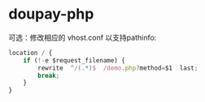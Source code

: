 # doupay-php

可选：修改相应的 vhost.conf 以支持pathinfo:
```javascript
location / {
    if (!-e $request_filename) {
        rewrite  ^/(.*)$  /demo.php?method=$1  last;
        break;
    }
}
```
